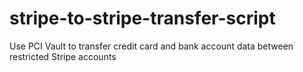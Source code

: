 # stripe-to-stripe-transfer-script
Use PCI Vault to transfer credit card and bank account data between restricted Stripe accounts
